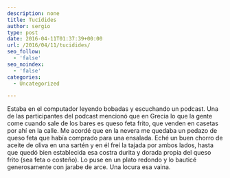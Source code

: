```yaml
---
description: none
title: Tucídides
author: sergio
type: post
date: 2016-04-11T01:37:39+00:00
url: /2016/04/11/tucidides/
seo_follow:
  - 'false'
seo_noindex:
  - 'false'
categories:
  - Uncategorized

---
```

Estaba en el computador leyendo bobadas y escuchando un podcast. Una de las participantes del podcast mencionó que en Grecia lo que la gente come cuando sale de los bares es queso feta frito, que venden en casetas por ahí en la calle. Me acordé que en la nevera me quedaba un pedazo de queso feta que había comprado para una ensalada. Eché un buen chorro de aceite de oliva en una sartén y en él freí la tajada por ambos lados, hasta que quedó bien establecida esa costra durita y dorada propia del queso frito (sea feta o costeño). Lo puse en un plato redondo y lo bauticé generosamente con jarabe de arce. Una locura esa vaina.
